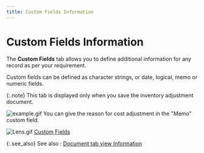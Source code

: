 ```yaml
---
title: Custom Fields Information
---
```


# Custom Fields Information


The **Custom Fields** tab allows  you to define additional information for any record as per your requirement.


Custom fields can be defined as character strings, or date, logical,  memo or numeric fields.


{:.note}
This tab is displayed only when you save the inventory  adjustment document.


![example.gif]({{site.wm_baseurl}}/img/example.gif) You can  give the reason for cost adjustment in the "Memo" custom field.


![Lens.gif]({{site.wm_baseurl}}/img/lens.gif) [Custom  Fields]({{site.sc_chm}}/options/miscellaneous-set-up/custom-fields/custom_fields_setupco.html)


{:.see_also}
See also
: [Document  tab view Information]({{site.wm_baseurl}}/misc/document_tab_view_information_inv_adj_doc_det.html)
